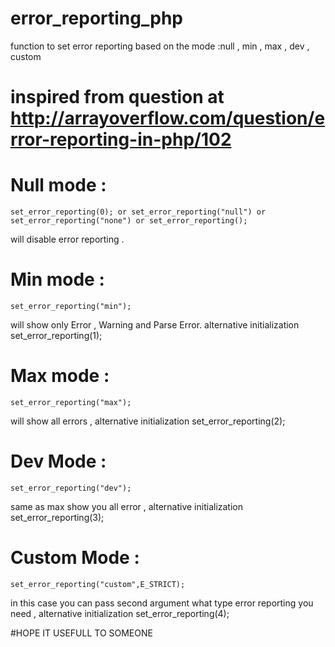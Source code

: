 # error_reporting_php
function to set error reporting based on the mode :null , min , max , dev , custom 
# inspired from question at http://arrayoverflow.com/question/error-reporting-in-php/102


# Null mode :
```
set_error_reporting(0); or set_error_reporting("null") or set_error_reporting("none") or set_error_reporting(); 
```
will disable error reporting .

# Min mode :
```
set_error_reporting("min"); 
```
will show only Error , Warning and Parse Error. alternative initialization set_error_reporting(1);

# Max mode :
```
set_error_reporting("max"); 
```
will show all errors , alternative initialization set_error_reporting(2);

# Dev Mode :
```
set_error_reporting("dev"); 
```
same as max show you all error , alternative initialization set_error_reporting(3);

# Custom Mode : 
```
set_error_reporting("custom",E_STRICT);
```
in this case you can pass second argument what type error reporting you need , alternative initialization set_error_reporting(4); 

#HOPE IT USEFULL TO SOMEONE
